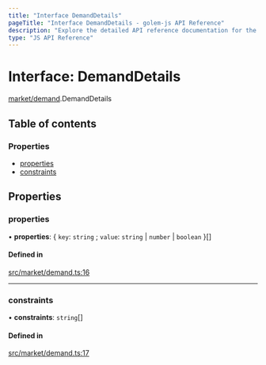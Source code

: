 ```yaml
---
title: "Interface DemandDetails"
pageTitle: "Interface DemandDetails - golem-js API Reference"
description: "Explore the detailed API reference documentation for the Interface DemandDetails within the golem-js SDK for the Golem Network."
type: "JS API Reference"
---
```

# Interface: DemandDetails

[market/demand](../modules/market_demand).DemandDetails

## Table of contents

### Properties

- [properties](market_demand.DemandDetails#properties)
- [constraints](market_demand.DemandDetails#constraints)

## Properties

### properties

• **properties**: \{ `key`: `string` ; `value`: `string` \| `number` \| `boolean`  }[]

#### Defined in

[src/market/demand.ts:16](https://github.com/golemfactory/golem-js/blob/9789a95/src/market/demand.ts#L16)

___

### constraints

• **constraints**: `string`[]

#### Defined in

[src/market/demand.ts:17](https://github.com/golemfactory/golem-js/blob/9789a95/src/market/demand.ts#L17)
